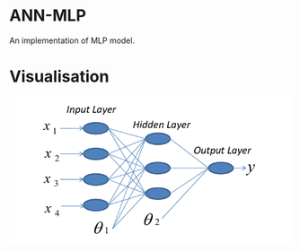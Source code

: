 # ANN-MLP
An implementation of MLP model.
# Visualisation
![alt text](https://github.com/Somu1234/ANN-MLP/blob/main/MLP.png)
